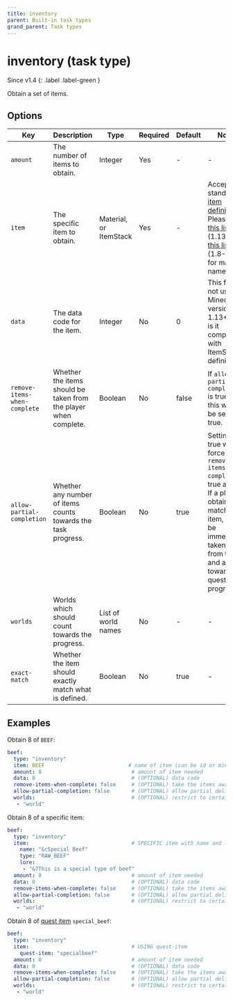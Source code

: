 ```yaml
---
title: inventory
parent: Built-in task types
grand_parent: Task types
---
```


# inventory (task type)

Since v1.4
{: .label .label-green }


Obtain a set of items.

## Options

| Key                          | Description                                                      | Type                   | Required | Default | Notes                                                                                                                                                                                                                                                                        |
|------------------------------|------------------------------------------------------------------|------------------------|----------|---------|------------------------------------------------------------------------------------------------------------------------------------------------------------------------------------------------------------------------------------------------------------------------------|
| `amount`                     | The number of items to obtain.                                   | Integer                | Yes      | \-      | \-                                                                                                                                                                                                                                                                           |
| `item`                       | The specific item to obtain.                                     | Material, or ItemStack | Yes      | \-      | Accepts standard [item definition](../configuration/defining-items). Please see [this list](https://hub.spigotmc.org/javadocs/bukkit/org/bukkit/Material.html) (1.13+) or [this list](https://helpch.at/docs/1.12.2/org/bukkit/Material.html) (1.8-1.12) for material names. |
| `data`                       | The data code for the item.                                      | Integer                | No       | 0       | This field is not used in Minecraft versions 1.13+, nor is it compatible with ItemStack definitions.                                                                                                                                                                         |
| `remove-items-when-complete` | Whether the items should be taken from the player when complete. | Boolean                | No       | false   | If `allow-partial-completion` is true, then this will also be set to true.                                                                                                                                                                                                   |
| `allow-partial-completion`   | Whether any number of items counts towards the task progress.    | Boolean                | No       | true    | Setting to true will force `remove-items-when-complete` to true as well. If a player obtains any matching item, it will be immediately taken away from them and added towards the quest progress.                                                                            |
| `worlds`                     | Worlds which should count towards the progress.                  | List of world names    | No       | \-      | \-                                                                                                                                                                                                                                                                           |
| `exact-match`                | Whether the item should exactly match what is defined.           | Boolean                | No       | true    | \-                                                                                                                                                                                                                                                                           |

## Examples

Obtain 8 of `BEEF`:

``` yaml
beef:
  type: "inventory"
  item: BEEF                           # name of item (can be id or minecraft name)
  amount: 8                             # amount of item needed
  data: 0                               # (OPTIONAL) data code
  remove-items-when-complete: false     # (OPTIONAL) take the items away from the player on completion - default: false
  allow-partial-completion: false       # (OPTIONAL) allow partial deliveries - default: true
  worlds:                               # (OPTIONAL) restrict to certain worlds
   - "world"
```

Obtain 8 of a specific item:

``` yaml
beef:
  type: "inventory"
  item:                                 # SPECIFIC item with name and lore
    name: "&cSpecial Beef"
    type: "RAW_BEEF"
    lore:
     - "&7This is a special type of beef"
  amount: 8                             # amount of item needed
  data: 0                               # (OPTIONAL) data code
  remove-items-when-complete: false     # (OPTIONAL) take the items away from the player on completion - default: false
  allow-partial-completion: false       # (OPTIONAL) allow partial deliveries - default: true
  worlds:                               # (OPTIONAL) restrict to certain worlds
   - "world"
```

Obtain 8 of [quest item](../configuration/defining-items#quest-items)
`special_beef`:

``` yaml
beef:
  type: "inventory"
  item:                                 # USING quest-item
    quest-item: "specialbeef"
  amount: 8                             # amount of item needed
  data: 0                               # (OPTIONAL) data code
  remove-items-when-complete: false     # (OPTIONAL) take the items away from the player on completion - default: false
  allow-partial-completion: false       # (OPTIONAL) allow partial deliveries - default: true
  worlds:                               # (OPTIONAL) restrict to certain worlds
   - "world"
```

